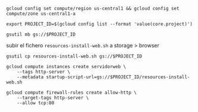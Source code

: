 ```
gcloud config set compute/region us-central1 && gcloud config set compute/zone us-central1-a
```

```
export PROJECT_ID=$(gcloud config list --format 'value(core.project)')
```

```
gsutil mb gs://$PROJECT_ID
```

subir el fichero `resources-install-web.sh` a storage > browser


```
gsutil cp resources-install-web.sh gs://$PROJECT_ID
```

```
gcloud compute instances create servidorweb \
    --tags http-server \
    --metadata startup-script-url=gs://$PROJECT_ID/resources-install-web.sh
```

```
gcloud compute firewall-rules create allow-http \
    --target-tags http-server \
    --allow tcp:80
```